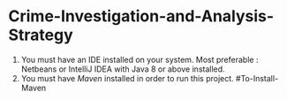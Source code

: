 # Crime-Investigation-and-Analysis-Strategy
1) You must have an IDE installed on your system. Most preferable : Netbeans or IntelliJ IDEA with Java 8 or above installed.
2) You must have *Maven* installed in order to run this project.
#To-Install-Maven


